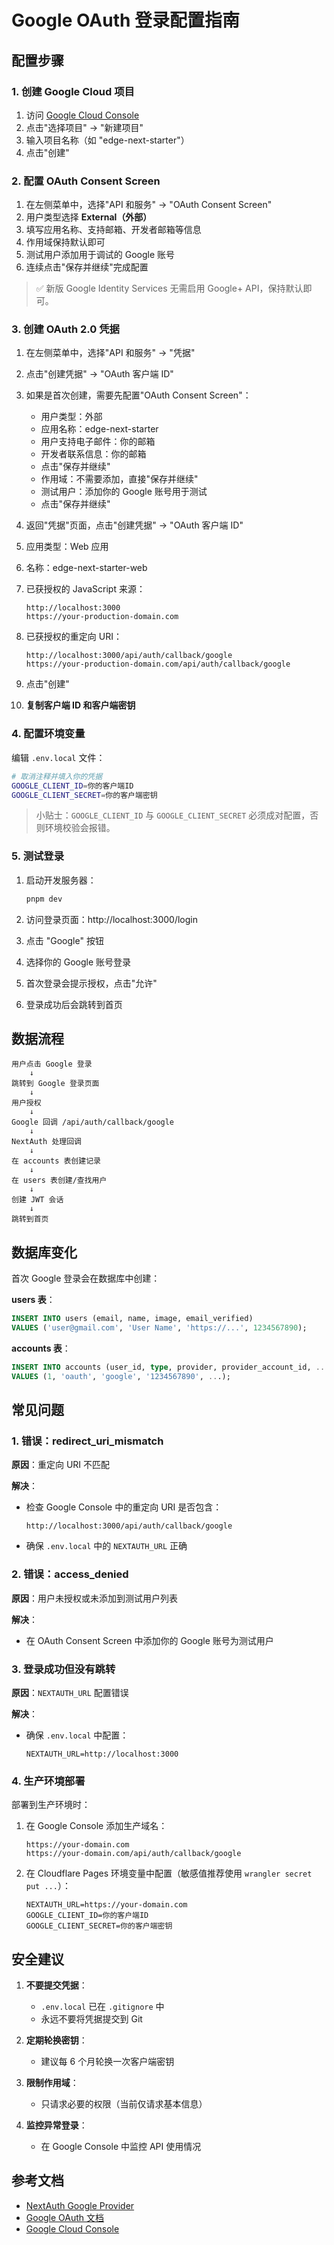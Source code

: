 # Google OAuth 登录配置指南

## 配置步骤

### 1. 创建 Google Cloud 项目

1. 访问 [Google Cloud Console](https://console.cloud.google.com/)
2. 点击"选择项目" → "新建项目"
3. 输入项目名称（如 "edge-next-starter"）
4. 点击"创建"

### 2. 配置 OAuth Consent Screen

1. 在左侧菜单中，选择"API 和服务" → "OAuth Consent Screen"
2. 用户类型选择 **External（外部）**
3. 填写应用名称、支持邮箱、开发者邮箱等信息
4. 作用域保持默认即可
5. 测试用户添加用于调试的 Google 账号
6. 连续点击"保存并继续"完成配置

> ✅ 新版 Google Identity Services 无需启用 Google+ API，保持默认即可。

### 3. 创建 OAuth 2.0 凭据

1. 在左侧菜单中，选择"API 和服务" → "凭据"
2. 点击"创建凭据" → "OAuth 客户端 ID"
3. 如果是首次创建，需要先配置"OAuth Consent Screen"：
   - 用户类型：外部
   - 应用名称：edge-next-starter
   - 用户支持电子邮件：你的邮箱
   - 开发者联系信息：你的邮箱
   - 点击"保存并继续"
   - 作用域：不需要添加，直接"保存并继续"
   - 测试用户：添加你的 Google 账号用于测试
   - 点击"保存并继续"

4. 返回"凭据"页面，点击"创建凭据" → "OAuth 客户端 ID"
5. 应用类型：Web 应用
6. 名称：edge-next-starter-web
7. 已获授权的 JavaScript 来源：
   ```
   http://localhost:3000
   https://your-production-domain.com
   ```
8. 已获授权的重定向 URI：
   ```
   http://localhost:3000/api/auth/callback/google
   https://your-production-domain.com/api/auth/callback/google
   ```
9. 点击"创建"
10. **复制客户端 ID 和客户端密钥**

### 4. 配置环境变量

编辑 `.env.local` 文件：

```bash
# 取消注释并填入你的凭据
GOOGLE_CLIENT_ID=你的客户端ID
GOOGLE_CLIENT_SECRET=你的客户端密钥
```

> 小贴士：`GOOGLE_CLIENT_ID` 与 `GOOGLE_CLIENT_SECRET` 必须成对配置，否则环境校验会报错。

### 5. 测试登录

1. 启动开发服务器：

   ```bash
   pnpm dev
   ```

2. 访问登录页面：http://localhost:3000/login

3. 点击 "Google" 按钮

4. 选择你的 Google 账号登录

5. 首次登录会提示授权，点击"允许"

6. 登录成功后会跳转到首页

## 数据流程

```
用户点击 Google 登录
    ↓
跳转到 Google 登录页面
    ↓
用户授权
    ↓
Google 回调 /api/auth/callback/google
    ↓
NextAuth 处理回调
    ↓
在 accounts 表创建记录
    ↓
在 users 表创建/查找用户
    ↓
创建 JWT 会话
    ↓
跳转到首页
```

## 数据库变化

首次 Google 登录会在数据库中创建：

**users 表**：

```sql
INSERT INTO users (email, name, image, email_verified)
VALUES ('user@gmail.com', 'User Name', 'https://...', 1234567890);
```

**accounts 表**：

```sql
INSERT INTO accounts (user_id, type, provider, provider_account_id, ...)
VALUES (1, 'oauth', 'google', '1234567890', ...);
```

## 常见问题

### 1. 错误：redirect_uri_mismatch

**原因**：重定向 URI 不匹配

**解决**：

- 检查 Google Console 中的重定向 URI 是否包含：
  ```
  http://localhost:3000/api/auth/callback/google
  ```
- 确保 `.env.local` 中的 `NEXTAUTH_URL` 正确

### 2. 错误：access_denied

**原因**：用户未授权或未添加到测试用户列表

**解决**：

- 在 OAuth Consent Screen 中添加你的 Google 账号为测试用户

### 3. 登录成功但没有跳转

**原因**：`NEXTAUTH_URL` 配置错误

**解决**：

- 确保 `.env.local` 中配置：
  ```
  NEXTAUTH_URL=http://localhost:3000
  ```

### 4. 生产环境部署

部署到生产环境时：

1. 在 Google Console 添加生产域名：

   ```
   https://your-domain.com
   https://your-domain.com/api/auth/callback/google
   ```

2. 在 Cloudflare Pages 环境变量中配置（敏感值推荐使用 `wrangler secret put ...`）：
   ```
   NEXTAUTH_URL=https://your-domain.com
   GOOGLE_CLIENT_ID=你的客户端ID
   GOOGLE_CLIENT_SECRET=你的客户端密钥
   ```

## 安全建议

1. **不要提交凭据**：
   - `.env.local` 已在 `.gitignore` 中
   - 永远不要将凭据提交到 Git

2. **定期轮换密钥**：
   - 建议每 6 个月轮换一次客户端密钥

3. **限制作用域**：
   - 只请求必要的权限（当前仅请求基本信息）

4. **监控异常登录**：
   - 在 Google Console 中监控 API 使用情况

## 参考文档

- [NextAuth Google Provider](https://authjs.dev/getting-started/providers/google)
- [Google OAuth 文档](https://developers.google.com/identity/protocols/oauth2)
- [Google Cloud Console](https://console.cloud.google.com/)
